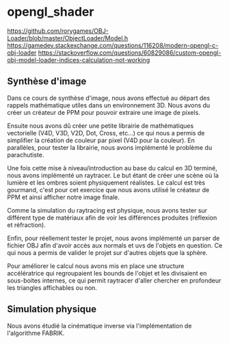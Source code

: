 # opengl_shader

https://github.com/rorygames/OBJ-Loader/blob/master/ObjectLoader/Model.h
https://gamedev.stackexchange.com/questions/116208/modern-opengl-c-obj-loader
https://stackoverflow.com/questions/60829086/custom-opengl-obj-model-loader-indices-calculation-not-working

## Synthèse d'image

Dans ce cours de synthèse d'image, nous avons effectué au départ des rappels mathématique utiles dans un environnement 3D. Nous avons du créer un créateur de PPM pour pouvoir extraire une image de pixels. 

Ensuite nous avons dû créer une petite librairie de mathématiques vectorielle (V4D, V3D, V2D, Dot, Cross, etc…) ce qui nous a permis de simplifier la création de couleur par pixel (V4D pour la couleur). En parallèles, pour tester la librairie, nous avons implémenté le problème du parachutiste.

Une fois cette mise à niveau/introduction au base du calcul en 3D terminé, nous avons implémenté un raytracer. Le but étant de créer une scène où la lumière et les ombres soient physiquement réalistes. Le calcul est très gourmand, c'est pour cet exercice que nous avons utilisé le créateur de PPM et ainsi afficher notre image finale.

Comme la simulation du raytracing est physique, nous avons tester sur différent type de matériaux afin de voir les différences produites (réflexion et réfraction).

Enfin, pour réellement tester le projet, nous avons implémenté un parser de fichier OBJ afin d'avoir accès aux normals et uvs de l'objets en question.
Ce qui nous a permis de valider le projet sur d'autres objets que la sphère.

Pour améliorer le calcul nous avons mis en place une structure accélératrice qui regroupaient les bounds de l'objet et les divisaient en sous-boites internes, ce qui permit raytracer d'aller chercher en profondeur les triangles affichables ou non.


## Simulation physique

Nous avons étudié la cinématique inverse via l'implémentation de l'algorithme FABRIK. 


